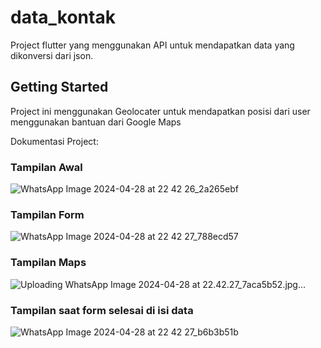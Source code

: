 # data_kontak

Project flutter yang menggunakan API untuk mendapatkan data yang dikonversi dari json. 

## Getting Started

Project ini menggunakan Geolocater untuk mendapatkan posisi dari user menggunakan bantuan dari Google Maps

Dokumentasi Project:

### Tampilan Awal
![WhatsApp Image 2024-04-28 at 22 42 26_2a265ebf](https://github.com/priboen/Contact_FlutterAPI/assets/108622483/587d0aaa-f5d5-4126-b3e7-348e737dd040)


### Tampilan Form
![WhatsApp Image 2024-04-28 at 22 42 27_788ecd57](https://github.com/priboen/Contact_FlutterAPI/assets/108622483/f8c4336a-b5bd-4378-8e67-c265e8c3ffbe)


### Tampilan Maps
![Uploading WhatsApp Image 2024-04-28 at 22.42.27_7aca5b52.jpg…]()


### Tampilan saat form selesai di isi data
![WhatsApp Image 2024-04-28 at 22 42 27_b6b3b51b](https://github.com/priboen/Contact_FlutterAPI/assets/108622483/fec7588b-2885-4cd6-b645-6c8925923434)

